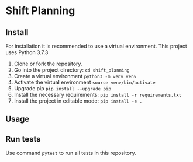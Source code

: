 # Shift Planning

## Install
For installation it is recommended to use a virtual environment. This project uses 
Python 3.7.3
1. Clone or fork the repository.
2. Go into the project directory: `cd shift_planning`
3. Create a virtual environment `python3 -m venv venv`
4. Activate the virtual environment `source venv/bin/activate`
5. Upgrade pip `pip install --upgrade pip`
6. Install the necessary requirements: `pip install -r requirements.txt`
7. Install the project in editable mode: `pip install -e .`

## Usage


## Run tests
Use command `pytest` to run all tests in this repository.
